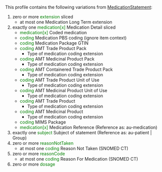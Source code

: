 This profile contains the following variations from [MedicationStatement](http://hl7.org/fhir/STU3/MedicationStatement):

1. zero or more <span style='color:green'> extension </span>  sliced
   * at most one Medication Long Term extension
1. exactly one <span style='color:green'> medication[x] </span> Medication Detail sliced
   * <span style='color:green'> medication[x] </span> Coded medication
   * <span style='color:green'> coding </span> Medication PBS coding (ignore item context)
   * <span style='color:green'> coding </span> Medication Package GTIN
   * <span style='color:green'> coding </span> AMT Trade Product Pack
      * Type of medication coding extension
   * <span style='color:green'> coding </span> AMT Medicinal Product Pack
      * Type of medication coding extension
   * <span style='color:green'> coding </span> AMT Containered Trade Product Pack
      * Type of medication coding extension
   * <span style='color:green'> coding </span> AMT Trade Product Unit of Use
      * Type of medication coding extension
   * <span style='color:green'> coding </span> AMT Medicinal Product Unit of Use
      * Type of medication coding extension
   * <span style='color:green'> coding </span> AMT Trade Product
      * Type of medication coding extension
   * <span style='color:green'> coding </span> AMT Medicinal Product
      * Type of medication coding extension
   * <span style='color:green'> coding </span> MIMS Package
   * <span style='color:green'> medication[x] </span> Medication Reference (Reference as: au-medication)
1. exactly one <span style='color:green'> subject </span> Subject of statement (Reference as: au-patient \| Group)
1. zero or more <span style='color:green'> reasonNotTaken </span> 
   * at most one <span style='color:green'> coding </span> Reason Not Taken (SNOMED CT)
1. zero or more <span style='color:green'> reasonCode </span> 
   * at most one <span style='color:green'> coding </span> Reason For Medication (SNOMED CT)
1. zero or more <span style='color:green'> dosage </span> 